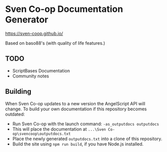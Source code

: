 # Sven Co-op Documentation Generator

https://sven-coop.github.io/


Based on baso88's (with quality of life features.)


## TODO
 - ScriptBases Documentation
 - Community notes


## Building
When Sven Co-op updates to a new version the AngelScript API will change. To build your own documentation if this repository becomes outdated:

- Run Sven Co-op with the launch command: `-as_outputdocs outputdocs`
- This will place the documentation at `...\Sven Co-op\svencoop\outputdocs.txt`
- Place the newly generated `outputdocs.txt` into a clone of this repository.
- Build the site using `npm run build`, if you have Node.js installed.